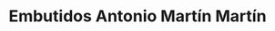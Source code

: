 ---
title: "Embutidos Antonio Martín Martín"
url: /nava-de-bejar/embutidos-antonio-martin-martin/
shop: Metzgerei
---